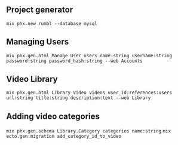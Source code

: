 
## Project generator
`mix phx.new rumbl --database mysql`

## Managing Users
`mix phx.gen.html Manage User users name:string username:string password:string password_hash:string --web Accounts`

## Video Library
`mix phx.gen.html Library Video videos user_id:references:users url:string title:string description:text --web Library`

## Adding video categories
`mix phx.gen.schema Library.Category categories name:string`
`mix ecto.gen.migration add_category_id_to_video`

